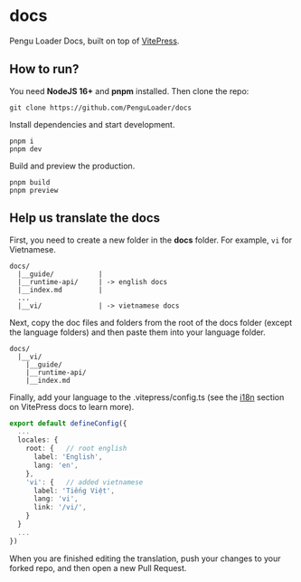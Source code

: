 # docs
Pengu Loader Docs, built on top of [VitePress](https://vitepress.dev/).

## How to run?

You need **NodeJS 16+** and **pnpm** installed. Then clone the repo:

```
git clone https://github.com/PenguLoader/docs
```

Install dependencies and start development.
```
pnpm i
pnpm dev
```

Build and preview the production.
```
pnpm build
pnpm preview
```

## Help us translate the docs

First, you need to create a new folder in the **docs** folder. For example, `vi` for Vietnamese.

```
docs/
  |__guide/           |
  |__runtime-api/     | -> english docs
  |__index.md         |
  ...
  |__vi/              | -> vietnamese docs
```

Next, copy the doc files and folders from the root of the docs folder (except the language folders) and then paste them into your language folder.

```
docs/
  |__vi/
    |__guide/
    |__runtime-api/
    |__index.md
```

Finally, add your language to the .vitepress/config.ts (see the [i18n](https://vitepress.dev/guide/i18n#internationalization) section on VitePress docs to learn more).

```ts
export default defineConfig({
  ...
  locales: {
    root: {   // root english
      label: 'English',
      lang: 'en',
    },
    'vi': {   // added vietnamese
      label: 'Tiếng Việt',
      lang: 'vi',
      link: '/vi/',
    }
  }
  ...
})
```

When you are finished editing the translation, push your changes to your forked repo, and then open a new Pull Request.
